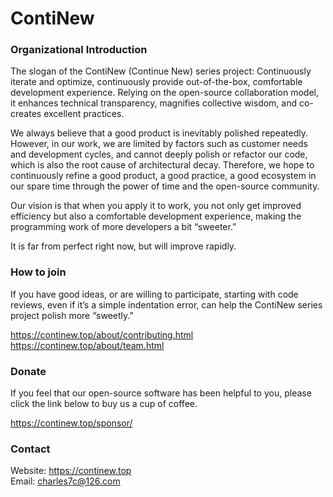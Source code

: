 # ContiNew

### Organizational Introduction
The slogan of the ContiNew (Continue New) series project: Continuously iterate and optimize, continuously provide out-of-the-box, comfortable development experience. Relying on the open-source collaboration model, it enhances technical transparency, magnifies collective wisdom, and co-creates excellent practices.

We always believe that a good product is inevitably polished repeatedly. However, in our work, we are limited by factors such as customer needs and development cycles, and cannot deeply polish or refactor our code, which is also the root cause of architectural decay. Therefore, we hope to continuously refine a good product, a good practice, a good ecosystem in our spare time through the power of time and the open-source community.

Our vision is that when you apply it to work, you not only get improved efficiency but also a comfortable development experience, making the programming work of more developers a bit “sweeter.”

It is far from perfect right now, but will improve rapidly.

### How to join
If you have good ideas, or are willing to participate, starting with code reviews, even if it’s a simple indentation error, can help the ContiNew series project polish more “sweetly.”

https://continew.top/about/contributing.html  
https://continew.top/about/team.html

### Donate
If you feel that our open-source software has been helpful to you, please click the link below to buy us a cup of coffee.

https://continew.top/sponsor/

### Contact
Website: https://continew.top  
Email: charles7c@126.com
